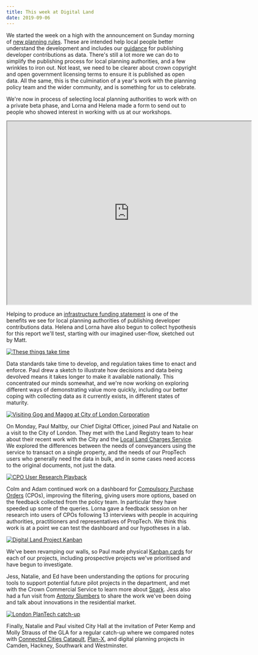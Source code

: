 ```yaml
---
title: This week at Digital Land
date: 2019-09-06
---
```


We started the week on a high with the announcement on Sunday morning of [new planning rules](https://www.gov.uk/government/news/communities-to-see-how-housing-developers-cash-benefits-them-thanks-to-new-planning-rules). These are intended help local people better understand the development and includes our [guidance](https://www.gov.uk/guidance/publish-your-developer-contributions-data) for publishing developer contributions as data. There's still a lot more we can do to simplify the publishing process for local planning authorities, and a few wrinkles to iron out. Not least, we need to be clearer about crown copyright and open government licensing terms to ensure it is published as open data. All the same, this is the culmination of a year's work with the planning policy team and the wider community, and is something for us to celebrate.

We're now in process of selecting local planning authorities to work with on a private beta phase, and Lorna and Helena made a form to send out to people who showed interest in working with us at our workshops. 

<iframe src="https://drive.google.com/file/d/1qZkIBw0-a-_Tr-dwaikqBDGdLmQjtisP/preview" width="640" height="480"></iframe>

Helping to produce an [infrastructure funding statement](https://www.gov.uk/guidance/community-infrastructure-levy#para17) is one of the benefits we see for local planning authorities of publishing developer contributions data. Helena and Lorna have also begun to collect hypothesis for this report we'll test, starting with our imagined user-flow, sketched out by Matt.

<a href="https://www.flickr.com/photos/psd/48671872277/in/dateposted-public/" title="These things take time"><img src="https://live.staticflickr.com/65535/48671872277_5304e4f87d_b.jpg" alt="These things take time"></a>

Data standards take time to develop, and regulation takes time to enact and enforce. Paul drew a sketch to illustrate how decisions and data being devolved means it takes longer to make it available nationally. This concentrated our minds somewhat, and we're now working on exploring different ways of demonstrating value more quickly, including our better coping with collecting data as it currently exists, in different states of maturity.

<a href="https://www.flickr.com/photos/psd/48664779481/in/dateposted-public/" title="Visiting Gog and Magog at City of London Corporation"><img src="https://live.staticflickr.com/65535/48664779481_9a29c24234_b.jpg" alt="Visiting Gog and Magog at City of London Corporation"></a>

On Monday, Paul Maltby, our Chief Digital Officer, joined Paul and Natalie on a visit to the City of London. They met with the Land Registry team to hear about their recent work with the City and the <a href="https://search-local-land-charges.service.gov.uk/">Local Land Charges Service</a>. We explored the differences between the needs of conveyancers using the service to transact on a single property, and the needs of our PropTech users who generally need the data in bulk, and in some cases need access to the original documents, not just the data.

<a href="https://www.flickr.com/photos/psd/48678977177/in/dateposted/" title="CPO User Research Playback"><img src="https://live.staticflickr.com/65535/48678977177_7f300f3483_b.jpg" alt="CPO User Research Playback"></a>

Colm and Adam continued work on a dashboard for [Compulsory Purchase Orders](https://digital-land.github.io/project/compulsory-purchase-orders/) (CPOs), improving the filtering, giving users more options, based on the feedback collected from the policy team. In particular they have speeded up some of the queries.  Lorna gave a feedback session on her research into users of CPOs following 13 interviews with people in acquiring authorities, practitioners and representatives of PropTech. We think this work is at a point we can test the dashboard and our hypotheses in a lab.

<a href="https://www.flickr.com/photos/psd/48665085338/in/dateposted-public/" title="Kanban"><img src="https://live.staticflickr.com/65535/48665085338_cfec8d7774_b.jpg" alt="Digital Land Project Kanban"></a>

We've been revamping our walls, so Paul made physical [Kanban cards](https://digital-land.github.io/project-kanban-cards/) for each of our projects, including prospective projects we've prioritised and have begun to investigate.

Jess, Natalie, and Ed have been understanding the options for procuring tools to support potential future pilot projects in the department, and met with the Crown Commercial Service to learn more about [Spark](https://www.crowncommercial.gov.uk/agreements/RM6094). Jess also had a fun visit from [Antony Slumbers](https://twitter.com/antonyslumbers) to share the work we've been doing and talk about innovations in the residential market.

<a href="https://www.flickr.com/photos/psd/48688284732/in/dateposted-public/" title="London PlanTech catch-up"><img src="https://live.staticflickr.com/65535/48688284732_c9bb8d1bd9_b.jpg" alt="London PlanTech catch-up"></a>

Finally, Natalie and Paul visited City Hall at the invitation of Peter Kemp and Molly Strauss of the GLA for a regular catch-up where we compared notes with [Connected Cities Catapult](https://futurecities.catapult.org.uk/), [Plan-X](https://www.planx.uk/), and digital planning projects in Camden, Hackney, Southwark and Westminster.
